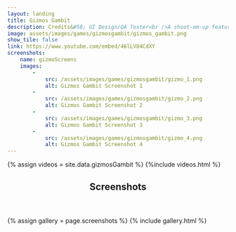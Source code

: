 ```yaml
---
layout: landing
title: Gizmos Gambit
description: Credits&#58; UI Design/QA Tester<br />A shoot-em-up featuring a cat named Gizmo with 9 lives. Use your past lives as shields and make it to the end!<br />This game served as the 2022 GameDev.tv submission with the theme "Death is only the beginning."
image: assets/images/games/gizmosgambit/gizmos_gambit.png
show_tile: false
link: https://www.youtube.com/embed/46lLV84CdXY
screenshots:
    name: gizmoScreens
    images:
        -
            src: /assets/images/games/gizmosgambit/gizmo_1.png
            alt: Gizmos Gambit Screenshot 1
        -
            src: /assets/images/games/gizmosgambit/gizmo_2.png
            alt: Gizmos Gambit Screenshot 2
        -
            src: /assets/images/games/gizmosgambit/gizmo_3.png
            alt: Gizmos Gambit Screenshot 3
        -
            src: /assets/images/games/gizmosgambit/gizmo_4.png
            alt: Gizmos Gambit Screenshot 4
---
```

{% assign videos = site.data.gizmosGambit %}
{%include videos.html %}

<!-- One -->
<section id="one">
	<div class="inner">
		<header class="major">
            <h1>Screenshots</h1>
        </header>
		    {% assign gallery = page.screenshots %}
            {% include gallery.html %}


